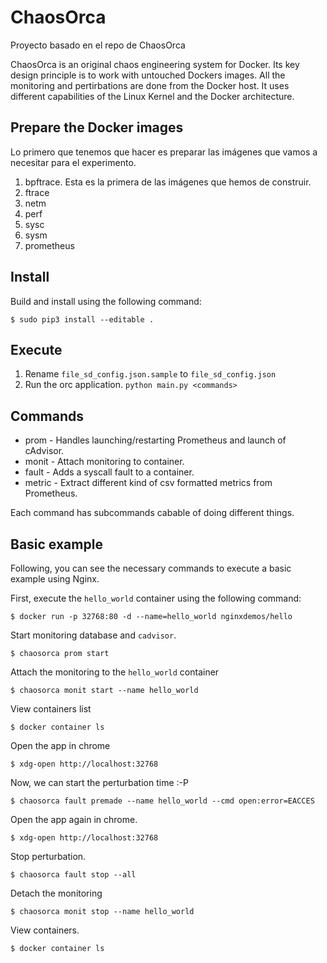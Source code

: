 # ChaosOrca

Proyecto basado en el repo de ChaosOrca

ChaosOrca is an original chaos engineering system for Docker. Its key design principle is to work with untouched Dockers images. All the monitoring and pertirbations are done from the Docker host. It uses different capabilities of the Linux Kernel and the Docker architecture.

## Prepare the Docker images

Lo primero que tenemos que hacer es preparar las imágenes que vamos a necesitar para el experimento.

 1. bpftrace. Esta es la primera de las imágenes que hemos de construir.
 2. ftrace
 3. netm
 4. perf
 5. sysc
 6. sysm
 7. prometheus

## Install

Build and install using the following command:

 ```
 $ sudo pip3 install --editable .
 ```

## Execute

1. Rename `file_sd_config.json.sample` to `file_sd_config.json`
2. Run the orc application. `python main.py <commands>`

## Commands

 * prom - Handles launching/restarting Prometheus and launch of cAdvisor.
 * monit - Attach monitoring to container.
 * fault - Adds a syscall fault to a container.
 * metric - Extract different kind of csv formatted metrics from Prometheus.

Each command has subcommands cabable of doing different things.

## Basic example

Following, you can see the necessary commands to execute a basic example using Nginx.

First, execute the `hello_world` container using the following command:

```
$ docker run -p 32768:80 -d --name=hello_world nginxdemos/hello
```

Start monitoring database and `cadvisor`.

```
$ chaosorca prom start
```

Attach the monitoring to the `hello_world` container

```
$ chaosorca monit start --name hello_world
```

View containers list

```
$ docker container ls
```

Open the app in chrome

```
$ xdg-open http://localhost:32768
```

Now, we can start the perturbation time :-P

```
$ chaosorca fault premade --name hello_world --cmd open:error=EACCES
```

Open the app again in chrome.

```
$ xdg-open http://localhost:32768
```

Stop perturbation.

```
$ chaosorca fault stop --all
```

Detach the monitoring

```
$ chaosorca monit stop --name hello_world
```

View containers.

```
$ docker container ls
```

